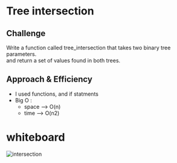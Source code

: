 # Tree intersection

## Challenge
Write a function called tree_intersection that takes two binary tree parameters.  
and return a set of values found in both trees.  

## Approach & Efficiency
- I used functions, and if statments 
- Big O : 
     - space --> O(n)
     - time --> O(n2)

# whiteboard
![intersection](../../assets/intersection.PNG)




